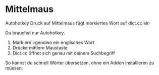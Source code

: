 # Mittelmaus
Autohotkey Druck auf Mittelmaus fügt markiertes Wort auf dict.cc ein

Du brauchst nur Autohotkey.

1. Markiere irgendwo ein englisches Wort
2. Drücke mittlere Maustaste
3. Dict.cc öffnet sich genau mit deinem Suchbegriff

So kannst du schnell Wörter übersetzen, ohne ein Addon installieren zu müssen.

